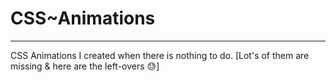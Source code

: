 # CSS~Animations
---

CSS Animations I created when there is nothing to do.
[Lot's of them are missing & here are the left-overs 😓]